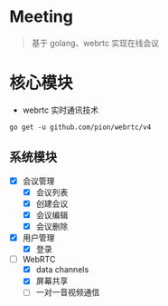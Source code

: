 # Meeting

> 基于 golang、webrtc 实现在线会议

# 核心模块
- webrtc 实时通讯技术
```shell
go get -u github.com/pion/webrtc/v4
```

## 系统模块

+ [x] 会议管理
    + [x] 会议列表
    + [x] 创建会议
    + [x] 会议编辑
    + [x] 会议删除
+ [x] 用户管理
    + [x] 登录
+ [ ] WebRTC
    + [x] data channels
    + [x] 屏幕共享
    + [ ] 一对一音视频通信